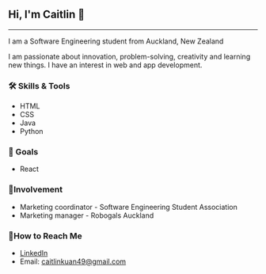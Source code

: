 ## Hi, I'm Caitlin 👋

---
<!--
**breadeadd/breadeadd** is a ✨ _special_ ✨ repository because its `README.md` (this file) appears on your GitHub profile.

Here are some ideas to get you started:

- 🔭 I’m currently working on ...
- 🌱 I’m currently learning ...
- 👯 I’m looking to collaborate on ...
- 🤔 I’m looking for help with ...
- 💬 Ask me about ...
- 📫 How to reach me: ...
- 😄 Pronouns: ...
- ⚡ Fun fact: ...
-->

I am a Software Engineering student from Auckland, New Zealand

I am passionate about innovation, problem-solving, creativity and learning new things. I have an interest in web and app development.

### 🛠️ Skills & Tools

- HTML
- CSS
- Java
- Python

### 🎯 Goals

- React

### 👥Involvement

- Marketing coordinator - Software Engineering Student Association
- Marketing manager - Robogals Auckland

### 📨How to Reach Me

- [LinkedIn](www.linkedin.com/in/caitlin-kuan-babb70208)
- Email: caitlinkuan49@gmail.com


